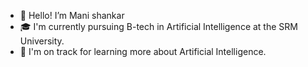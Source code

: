 - 👋 Hello! I’m Mani shankar
- 🎓  I'm currently pursuing B-tech in Artificial Intelligence at the SRM University.
-  🌱  I'm on track for learning more about Artificial Intelligence.

<!---
Manishankar9977/Manishankar9977 is a ✨ special ✨ repository because its `README.md` (this file) appears on your GitHub profile.
You can click the Preview link to take a look at your changes.
--->
